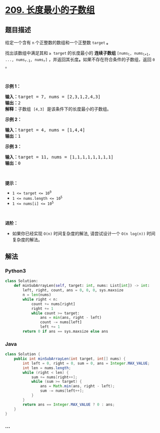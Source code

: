 # [209. 长度最小的子数组](https://leetcode-cn.com/problems/minimum-size-subarray-sum)



## 题目描述

<!-- 这里写题目描述 -->

<p>给定一个含有 <code>n</code><strong> </strong>个正整数的数组和一个正整数 <code>target</code><strong> 。</strong></p>

<p>找出该数组中满足其和<strong> </strong><code>≥ target</code><strong> </strong>的长度最小的 <strong>连续子数组</strong> <code>[nums<sub>l</sub>, nums<sub>l+1</sub>, ..., nums<sub>r-1</sub>, nums<sub>r</sub>]</code> ，并返回其长度<strong>。</strong>如果不存在符合条件的子数组，返回 <code>0</code> 。</p>

<p> </p>

<p><strong>示例 1：</strong></p>

<pre>
<strong>输入：</strong>target = 7, nums = [2,3,1,2,4,3]
<strong>输出：</strong>2
<strong>解释：</strong>子数组 <code>[4,3]</code> 是该条件下的长度最小的子数组。
</pre>

<p><strong>示例 2：</strong></p>

<pre>
<strong>输入：</strong>target = 4, nums = [1,4,4]
<strong>输出：</strong>1
</pre>

<p><strong>示例 3：</strong></p>

<pre>
<strong>输入：</strong>target = 11, nums = [1,1,1,1,1,1,1,1]
<strong>输出：</strong>0
</pre>

<p> </p>

<p><strong>提示：</strong></p>

<ul>
	<li><code>1 <= target <= 10<sup>9</sup></code></li>
	<li><code>1 <= nums.length <= 10<sup>5</sup></code></li>
	<li><code>1 <= nums[i] <= 10<sup>5</sup></code></li>
</ul>

<p> </p>

<p><strong>进阶：</strong></p>

<ul>
	<li>如果你已经实现<em> </em><code>O(n)</code> 时间复杂度的解法, 请尝试设计一个 <code>O(n log(n))</code> 时间复杂度的解法。</li>
</ul>


## 解法

<!-- 这里可写通用的实现逻辑 -->

<!-- tabs:start -->

### **Python3**

<!-- 这里可写当前语言的特殊实现逻辑 -->

```python
class Solution:
    def minSubArrayLen(self, target: int, nums: List[int]) -> int:
        left, right, count, ans = 0, 0, 0, sys.maxsize
        n = len(nums)
        while right < n:
            count += nums[right]
            right += 1
            while count >= target:
                ans = min(ans, right - left)
                count -= nums[left]
                left += 1
        return 0 if ans == sys.maxsize else ans
```

### **Java**

<!-- 这里可写当前语言的特殊实现逻辑 -->

```java
class Solution {
    public int minSubArrayLen(int target, int[] nums) {
        int left = 0, right = 0, sum = 0, ans = Integer.MAX_VALUE;
        int len = nums.length;
        while (right < len) {
            sum += nums[right++];
            while (sum >= target) {
                ans = Math.min(ans, right - left);
                sum -= nums[left++];
            }       
        }
        return ans == Integer.MAX_VALUE ? 0 : ans;
    }
}
```

### **...**

```

```

<!-- tabs:end -->
